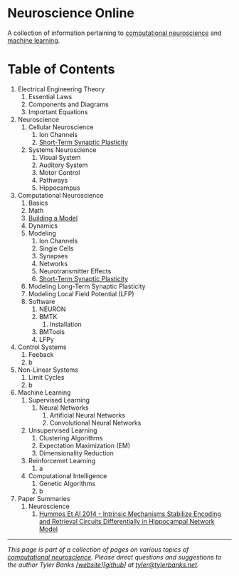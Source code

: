 # Neuroscience Online 
A collection of information pertaining to [computational neuroscience](https://en.wikipedia.org/wiki/Computational_neuroscience) and [machine learning](https://en.wikipedia.org/wiki/Machine_learning).


# Table of Contents

1. Electrical Engineering Theory
    1. Essential Laws
    1. Components and Diagrams
    1. Important Equations
1. Neuroscience
    1. Cellular Neuroscience
       1. Ion Channels
       1. [Short-Term Synaptic Plasticity](neuro/stsp)
    1. Systems Neuroscience
       1. Visual System
       1. Auditory System
       1. Motor Control
       1. Pathways
       1. Hippocampus
1. Computational Neuroscience
    1. Basics
    1. Math
    1. [Building a Model](compneuro/building)
    1. Dynamics
    1. Modeling 
       1. Ion Channels
       1. Single Cells
       1. Synapses
       1. Networks
       1. Neurotransmitter Effects
       1. [Short-Term Synaptic Plasticity](compneuro/stsp)
    1. Modeling Long-Term Synaptic Plasticity
    1. Modeling Local Field Potential (LFP) 
    1. Software
       1. NEURON
       1. BMTK
          1. Installation
       1. BMTools
       1. LFPy
1. Control Systems
    1. Feeback
    1. b
1. Non-Linear Systems
    1. Limit Cycles
    1. b
1. Machine Learning
    1. Supervised Learning
        1. Neural Networks
            1. Artificial Neural Networks
            1. Convolutional Neural Networks
    1. Unsupervised Learning
        1. Clustering Algorithms
        1. Expectation Maximization (EM)
        1. Dimensionality Reduction
    1. Reinforcemet Learning
        1. a
    1. Computational Intelligence
        1. Genetic Algorithms
        1. b 
1. Paper Summaries
   1. Neuroscience
      1. [Hummos Et Al 2014 - Intrinsic Mechanisms Stabilize Encoding and Retrieval Circuits Differentially in Hippocampal Network Model](summaries/neuro/hummos2014)


----   
*This page is part of a collection of pages on various topics of [computational neuroscience](https://en.wikipedia.org/wiki/Computational_neuroscience). Please direct questions and suggestions to the author Tyler Banks [[website](https://tylerbanks.net)][[github](https://github.com/tjbanks)] at [tyler@tylerbanks.net](mailto:tyler@tylerbanks.net).*
